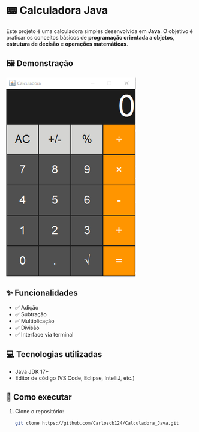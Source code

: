 # 📟 Calculadora Java

Este projeto é uma calculadora simples desenvolvida em **Java**. O objetivo é praticar os conceitos básicos de **programação orientada a objetos**, **estrutura de decisão** e **operações matemáticas**.

## 🖼️ Demonstração

![Demonstração da Calculadora](Calculator/src/img.png)

## ✨ Funcionalidades

- ✅ Adição  
- ✅ Subtração  
- ✅ Multiplicação  
- ✅ Divisão  
- ✅ Interface via terminal  

## 💻 Tecnologias utilizadas

- Java JDK 17+
- Editor de código (VS Code, Eclipse, IntelliJ, etc.)

## 🚀 Como executar

1. Clone o repositório:
   ```bash
   git clone https://github.com/Carloscb124/Calculadora_Java.git
